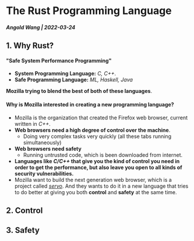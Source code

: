 # The Rust Programming Language

##### Angold Wang | 2022-03-24

## 1. Why Rust? 

#### "Safe System Performance Programming"

* **System Programming Language:** _C, C++_.
* **Safe Programming Language:** _ML, Haskell, Java_

**Mozilla trying to blend the best of both of these languages**.

#### Why is Mozilla interested in creating a new programming language?
* Mozilla is the organization that created the Firefox web browser, current written in _C++_.
* **Web browsers need a high degree of control over the machine**.
    * Doing very complex tasks very quickly (all these tabs running simultaneously)
* **Web browsers need safety**
    * Running untrusted code, which is been downloaded from internet.
* **Languages like _C/C++_ that give you the kind of control you need in order to get the performance, but also leave you open to all kinds of security vulnerabilities.**
* Mozilla want to build the next generation web browser, which is a project called _[servo](https://github.com/servo/servo)_. And they wants to do it in a new language that tries to do better at giving you both **control** and **safety** at the same time.


## 2. Control



## 3. Safety

